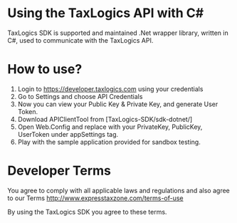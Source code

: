 # Using the TaxLogics API with C#

TaxLogics SDK is supported and maintained .Net wrapper library, written in C#, used to communicate with the TaxLogics API.


# How to use?

1. Login to https://developer.taxlogics.com using your credentials
2. Go to Settings and choose API Credentials
3. Now you can view your Public Key & Private Key, and generate User Token.
4. Download APIClientTool from [TaxLogics-SDK/sdk-dotnet/]
5. Open Web.Config and replace with your PrivateKey, PublicKey, UserToken under appSettings tag.
6. Play with the sample application provided for sandbox testing.

# Developer Terms

You agree to comply with all applicable laws and regulations and also agree to our Terms http://www.expresstaxzone.com/terms-of-use

By using the TaxLogics SDK you agree to these terms.
